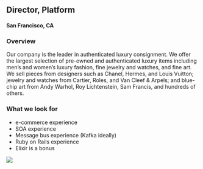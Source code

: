 ## Director, Platform
#### San Francisco, CA

### Overview
Our company is the leader in authenticated luxury consignment. We offer the largest selection of pre-owned and authenticated luxury items including men’s and women’s luxury fashion, fine jewelry and watches, and fine art. We sell pieces from designers such as Chanel, Hermes, and Louis Vuitton; jewelry and watches from Cartier, Roles, and Van Cleef & Arpels; and blue-chip art from Andy Warhol, Roy Lichtenstein, Sam Francis, and hundreds of others.

### What we look for
+ e-commerce experience
+ SOA experience
+ Message bus experience (Kafka ideally)
+ Ruby on Rails experience
+ Elixir is a bonus


[<img src='https://dabuttonfactory.com/button.png?t=Apply&f=Calibri-Bold&ts=24&tc=fff&tshs=1&tshc=000&hp=20&vp=8&c=5&bgt=gradient&bgc=3d85c6&ebgc=073763'>](https://letsrockit.ngrok.io/users/auth/github?job_id=vghlifjlywxszwfs-director-platform)
